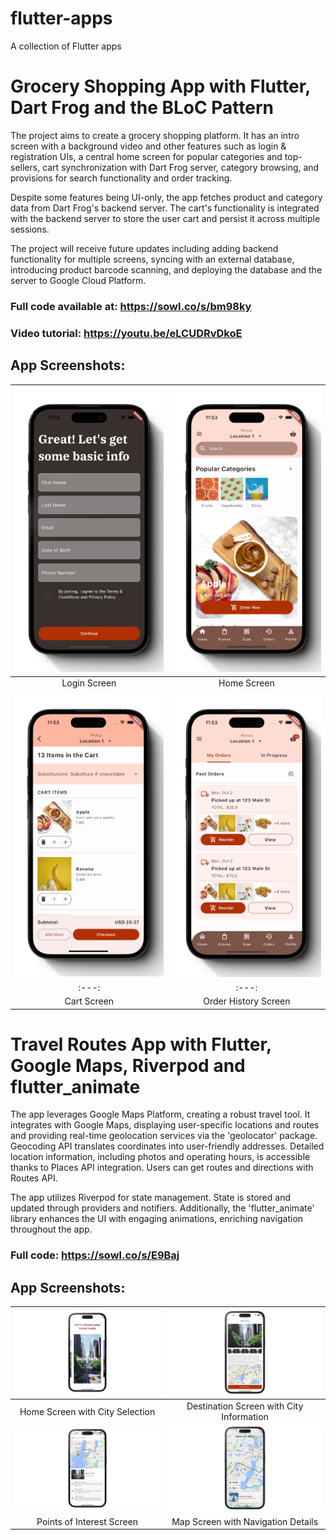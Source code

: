 # flutter-apps
A collection of Flutter apps

# Grocery Shopping App with Flutter, Dart Frog and the BLoC Pattern
The project aims to create a grocery shopping platform. It has an intro screen with a background video and other features such as login & registration UIs, a central home screen for popular categories and top-sellers, cart synchronization with Dart Frog server, category browsing, and provisions for search functionality and order tracking.

Despite some features being UI-only, the app fetches product and category data from Dart Frog's backend server. The cart's functionality is integrated with the backend server to store the user cart and persist it across multiple sessions.

The project will receive future updates including adding backend functionality for multiple screens, syncing with an external database, introducing product barcode scanning, and deploying the database and the server to Google Cloud Platform.

### Full code available at: https://sowl.co/s/bm98ky
### Video tutorial: https://youtu.be/eLCUDRvDkoE

## App Screenshots: 
| ![Login](screenshots/grocery_shopping_app_login.png) | ![Home](screenshots/grocery_shopping_app_home.png) |
|:---:|:---:|
| Login Screen | Home Screen |
| ![Cart](screenshots/grocery_shopping_app_cart.png) | ![Order History](screenshots/grocery_shopping_app_order_history.png) |
|:---:|:---:|:---:|
| Cart Screen | Order History Screen|

# Travel Routes App with Flutter, Google Maps, Riverpod and flutter_animate
The app leverages Google Maps Platform, creating a robust travel tool. It integrates with Google Maps, displaying user-specific locations and routes and providing real-time geolocation services via the 'geolocator' package. Geocoding API translates coordinates into user-friendly addresses. Detailed location information, including photos and operating hours, is accessible thanks to Places API integration. Users can get routes and directions with Routes API. 

The app utilizes Riverpod for state management. State is stored and updated through providers and notifiers. Additionally, the 'flutter_animate' library enhances the UI with engaging animations, enriching navigation throughout the app. 

### Full code: https://sowl.co/s/E9Baj

## App Screenshots: 
| ![Travel Routes App 3](screenshots/travel_routes_3.png) | ![Travel Routes App 2](screenshots/travel_routes_2.png) |
|:---:|:---:|
| Home Screen with City Selection | Destination Screen with City Information | 
| ![Travel Routes App 1](screenshots/travel_routes_1.png) | ![Travel Routes App 4](screenshots/travel_routes_4.png) |
| Points of Interest Screen | Map Screen with Navigation Details |
